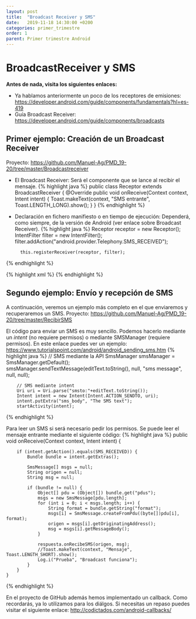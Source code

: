 ```yaml
---
layout: post
title:  "Broadcast Receiver y SMS"
date:   2019-11-18 14:30:00 +0200
categories: primer_trimestre
order: 1
parent: Primer trimestre Android
---
```


# BroadcastReceiver y SMS

**Antes de nada, visita los siguientes enlaces:**

* Ya hablamos anteriormente un poco de los receptores de emisiones: <https://developer.android.com/guide/components/fundamentals?hl=es-419>
* Guía Broadcast Receiver: <https://developer.android.com/guide/components/broadcasts>

## Primer ejemplo: Creación de un Broadcast Receiver

Proyecto: <https://github.com/Manuel-Ag/PMD_19-20/tree/master/Broadcastreceiver>

* El Broadcast Receiver: Será el componente que se lance al recibir el mensaje.
{% highlight java %}
public class Receptor extends BroadcastReceiver {
    @Override
    public void onReceive(Context context, Intent intent) {
        Toast.makeText(context, "SMS entrante", Toast.LENGTH_LONG).show();
    }
}
{% endhighlight %}

* Declaración en fichero manifiesto o en tiempo de ejecución: Dependerá, como siempre, de la versión de Android (ver enlace sobre Broadcast Receiver).
{% highlight java %}
        Receptor receptor = new Receptor();
        IntentFilter filter = new IntentFilter();
        filter.addAction("android.provider.Telephony.SMS_RECEIVED");

        this.registerReceiver(receptor, filter);
{% endhighlight %}

{% highlight xml %}
        <receiver android:name=".Receptor">
            <intent-filter>
                <action android:name="android.provider.Telephony.SMS_RECEIVED" />
            </intent-filter>
        </receiver>
{% endhighlight %}

## Segundo ejemplo: Envío y recepción de SMS

A continuación, veremos un ejemplo más completo en el que enviaremos y recuperaremos un SMS. Proyecto: <https://github.com/Manuel-Ag/PMD_19-20/tree/master/RecibirSMS>

El código para enviar un SMS es muy sencillo. Podemos hacerlo mediante un *intent* (no requiere permisos) o mediante SMSManager (requiere permisos). En este enlace puedes ver un ejemplo: <https://www.tutorialspoint.com/android/android_sending_sms.htm>
{% highlight java %}
        // SMS mediante la API
        SmsManager smsManager = SmsManager.getDefault();
        smsManager.sendTextMessage(editText.toString(), null, "sms message", null, null);

        // SMS mediante intent
        Uri uri = Uri.parse("smsto:"+editText.toString());
        Intent intent = new Intent(Intent.ACTION_SENDTO, uri);
        intent.putExtra("sms_body", "The SMS text");
        startActivity(intent);
{% endhighlight %}

Para leer un SMS si será necesario pedir los permisos. Se puede leer el mensaje entrante mediante el siguiente código:
{% highlight java %}
    public void onReceive(Context context, Intent intent) {

        if (intent.getAction().equals(SMS_RECEIVED)) {
            Bundle bundle = intent.getExtras();

            SmsMessage[] msgs = null;
            String origen = null;
            String msg = null;

            if (bundle != null) {
                Object[] pdu = (Object[]) bundle.get("pdus");
                msgs = new SmsMessage[pdu.length];
                for (int i = 0; i < msgs.length; i++) {
                    String format = bundle.getString("format");
                    msgs[i] = SmsMessage.createFromPdu((byte[])pdu[i], format);
                    origen = msgs[i].getOriginatingAddress();
                    msg = msgs[i].getMessageBody();
                }

                respuesta.onRecibeSMS(origen, msg);
                //Toast.makeText(context, "Mensaje", Toast.LENGTH_SHORT).show();
                Log.i("Prueba", "Broadcast funciona");
            }
        }
    }
{% endhighlight %}

En el proyecto de GitHub además hemos implementado un callback. Como recordarás, ya lo utilizamos para los diálgos. Si necesitas un repaso puedes visitar el siguiente enlace: <http://codictados.com/android-callbacks/>



